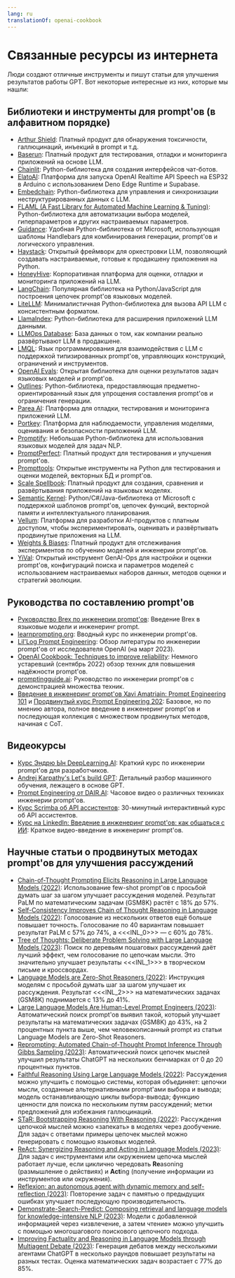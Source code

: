 ```yaml
---
lang: ru
translationOf: openai-cookbook
---
```


# Связанные ресурсы из интернета

Люди создают отличные инструменты и пишут статьи для улучшения результатов работы GPT. Вот некоторые интересные из них, которые мы нашли:

## Библиотеки и инструменты для prompt'ов (в алфавитном порядке)

- [Arthur Shield](https://www.arthur.ai/get-started): Платный продукт для обнаружения токсичности, галлюцинаций, инъекций в prompt и т.д.
- [Baserun](https://baserun.ai/): Платный продукт для тестирования, отладки и мониторинга приложений на основе LLM.
- [Chainlit](https://docs.chainlit.io/overview): Python-библиотека для создания интерфейсов чат-ботов.
- [ElatoAI](https://github.com/akdeb/ElatoAI): Платформа для запуска OpenAI Realtime API Speech на ESP32 в Arduino с использованием Deno Edge Runtime и Supabase.
- [Embedchain](https://github.com/embedchain/embedchain): Python-библиотека для управления и синхронизации неструктурированных данных с LLM.
- [FLAML (A Fast Library for Automated Machine Learning & Tuning)](https://microsoft.github.io/FLAML/docs/Getting-Started/): Python-библиотека для автоматизации выбора моделей, гиперпараметров и других настраиваемых параметров.
- [Guidance](https://github.com/microsoft/guidance): Удобная Python-библиотека от Microsoft, использующая шаблоны Handlebars для комбинирования генерации, prompt'ов и логического управления.
- [Haystack](https://github.com/deepset-ai/haystack): Открытый фреймворк для оркестровки LLM, позволяющий создавать настраиваемые, готовые к продакшену приложения на Python.
- [HoneyHive](https://honeyhive.ai): Корпоративная платформа для оценки, отладки и мониторинга приложений на LLM.
- [LangChain](https://github.com/hwchase17/langchain): Популярная библиотека на Python/JavaScript для построения цепочек prompt'ов языковых моделей.
- [LiteLLM](https://github.com/BerriAI/litellm): Минималистичная Python-библиотека для вызова API LLM с консистентным форматом.
- [LlamaIndex](https://github.com/jerryjliu/llama_index): Python-библиотека для расширения приложений LLM данными.
- [LLMOps Database](https://www.reddit.com/r/LocalLLaMA/comments/1h4u7au/a_nobs_database_of_how_companies_actually_deploy/): База данных о том, как компании реально развёртывают LLM в продакшене.
- [LMQL](https://lmql.ai): Язык программирования для взаимодействия с LLM с поддержкой типизированных prompt'ов, управляющих конструкций, ограничений и инструментов.
- [OpenAI Evals](https://github.com/openai/evals): Открытая библиотека для оценки результатов задач языковых моделей и prompt'ов.
- [Outlines](https://github.com/normal-computing/outlines): Python-библиотека, предоставляющая предметно-ориентированный язык для упрощения составления prompt'ов и ограничения генерации.
- [Parea AI](https://www.parea.ai): Платформа для отладки, тестирования и мониторинга приложений LLM.
- [Portkey](https://portkey.ai/): Платформа для наблюдаемости, управления моделями, оценивания и безопасности приложений LLM.
- [Promptify](https://github.com/promptslab/Promptify): Небольшая Python-библиотека для использования языковых моделей для задач NLP.
- [PromptPerfect](https://promptperfect.jina.ai/prompts): Платный продукт для тестирования и улучшения prompt'ов.
- [Prompttools](https://github.com/hegelai/prompttools): Открытые инструменты на Python для тестирования и оценки моделей, векторных БД и prompt'ов.
- [Scale Spellbook](https://scale.com/spellbook): Платный продукт для создания, сравнения и развёртывания приложений на языковых моделях.
- [Semantic Kernel](https://github.com/microsoft/semantic-kernel): Python/C#/Java-библиотека от Microsoft с поддержкой шаблонов prompt'ов, цепочек функций, векторной памяти и интеллектуального планирования.
- [Vellum](https://www.vellum.ai/): Платформа для разработки AI-продуктов с платным доступом, чтобы экспериментировать, оценивать и развёртывать продвинутые приложения на LLM.
- [Weights & Biases](https://wandb.ai/site/solutions/llmops): Платный продукт для отслеживания экспериментов по обучению моделей и инженерии prompt'ов.
- [YiVal](https://github.com/YiVal/YiVal): Открытый инструмент GenAI-Ops для настройки и оценки prompt'ов, конфигураций поиска и параметров моделей с использованием настраиваемых наборов данных, методов оценки и стратегий эволюции.

## Руководства по составлению prompt'ов

- [Руководство Brex по инженерии prompt'ов](https://github.com/brexhq/prompt-engineering): Введение Brex в языковые модели и инженеринг prompt.
- [learnprompting.org](https://learnprompting.org/): Вводный курс по инженерии prompt'ов.
- [Lil'Log Prompt Engineering](https://lilianweng.github.io/posts/2023-03-15-prompt-engineering/): Обзор литературы по инженерии prompt'ов от исследователя OpenAI (на март 2023).
- [OpenAI Cookbook: Techniques to improve reliability](https://cookbook.openai.com/articles/techniques_to_improve_reliability): Немного устаревший (сентябрь 2022) обзор техник для повышения надёжности prompt'ов.
- [promptingguide.ai](https://www.promptingguide.ai/): Руководство по инженерии prompt'ов с демонстрацией множества техник.
- [Введение в инженеринг prompt'ов Xavi Amatriain: Prompt Engineering 101](https://amatriain.net/blog/PromptEngineering) и [Продвинутый курс Prompt Engineering 202](https://amatriain.net/blog/prompt201): Базовое, но по мнению автора, полное введение в инженеринг prompt'ов и последующая коллекция с множеством продвинутых методов, начиная с CoT.

## Видеокурсы

- [Курс Эндрю Ын DeepLearning.AI](https://www.deeplearning.ai/short-courses/chatgpt-prompt-engineering-for-developers/): Краткий курс по инженерии prompt'ов для разработчиков.
- [Andrej Karpathy's Let's build GPT](https://www.youtube.com/watch?v=kCc8FmEb1nY): Детальный разбор машинного обучения, лежащего в основе GPT.
- [Prompt Engineering от DAIR.AI](https://www.youtube.com/watch?v=dOxUroR57xs): Часовое видео о различных техниках инженерии prompt'ов.
- [Курс Scrimba об API ассистентов](https://scrimba.com/learn/openaiassistants): 30-минутный интерактивный курс об API ассистентов.
- [Курс на LinkedIn: Введение в инженеринг prompt'ов: как общаться с ИИ](https://www.linkedin.com/learning/prompt-engineering-how-to-talk-to-the-ais/talking-to-the-ais?u=0): Краткое видео-введение в инженеринг prompt'ов.

## Научные статьи о продвинутых методах prompt'ов для улучшения рассуждений

- [Chain-of-Thought Prompting Elicits Reasoning in Large Language Models (2022)](https://arxiv.org/abs/2201.11903): Использование few-shot prompt'ов с просьбой думать шаг за шагом улучшает рассуждения моделей. Результат PaLM по математическим задачам (GSM8K) растёт с 18% до 57%.
- [Self-Consistency Improves Chain of Thought Reasoning in Language Models (2022)](https://arxiv.org/abs/2203.11171): Голосование из нескольких ответов ещё больше повышает точность. Голосование по 40 вариантам повышает результат PaLM с 57% до 74%, а &lt;&lt;&lt;INL_0>>> — с 60% до 78%.
- [Tree of Thoughts: Deliberate Problem Solving with Large Language Models (2023)](https://arxiv.org/abs/2305.10601): Поиск по деревьям пошаговых рассуждений даёт лучший эффект, чем голосование по цепочкам мысли. Это значительно улучшает результаты &lt;&lt;&lt;INL_1>>> в творческом письме и кроссвордах.
- [Language Models are Zero-Shot Reasoners (2022)](https://arxiv.org/abs/2205.11916): Инструкция моделям с просьбой думать шаг за шагом улучшает их рассуждения. Результат &lt;&lt;&lt;INL_2>>> на математических задачах (GSM8K) поднимается с 13% до 41%.
- [Large Language Models Are Human-Level Prompt Engineers (2023)](https://arxiv.org/abs/2211.01910): Автоматический поиск prompt'ов выявил такой, который улучшает результаты на математических задачах (GSM8K) до 43%, на 2 процентных пункта выше, чем человекописанный prompt из статьи Language Models are Zero-Shot Reasoners.
- [Reprompting: Automated Chain-of-Thought Prompt Inference Through Gibbs Sampling (2023)](https://arxiv.org/abs/2305.09993): Автоматический поиск цепочек мыслей улучшил результаты ChatGPT на нескольких бенчмарках от 0 до 20 процентных пунктов.
- [Faithful Reasoning Using Large Language Models (2022)](https://arxiv.org/abs/2208.14271): Рассуждения можно улучшить с помощью системы, которая объединяет: цепочки мысли, созданные альтернативными prompt'ами выбора и вывода; модель останавливающую циклы выбора-вывода; функцию ценности для поиска по нескольким путям рассуждений; метки предложений для избежания галлюцинаций.
- [STaR: Bootstrapping Reasoning With Reasoning (2022)](https://arxiv.org/abs/2203.14465): Рассуждения цепочкой мыслей можно «запекать» в моделях через дообучение. Для задач с ответами примеры цепочек мыслей можно генерировать с помощью языковых моделей.
- [ReAct: Synergizing Reasoning and Acting in Language Models (2023)](https://arxiv.org/abs/2210.03629): Для задач с инструментами или окружением цепочка мыслей работает лучше, если циклично чередовать **Re**asoning (размышление о действиях) и **Act**ing (получение информации из инструментов или окружения).
- [Reflexion: an autonomous agent with dynamic memory and self-reflection (2023)](https://arxiv.org/abs/2303.11366): Повторение задач с памятью о предыдущих ошибках улучшает последующую производительность.
- [Demonstrate-Search-Predict: Composing retrieval and language models for knowledge-intensive NLP (2023)](https://arxiv.org/abs/2212.14024): Модели с добавленной информацией через «извлечение, а затем чтение» можно улучшить с помощью многошагового поискового цепочного подхода.
- [Improving Factuality and Reasoning in Language Models through Multiagent Debate (2023)](https://arxiv.org/abs/2305.14325): Генерация дебатов между несколькими агентами ChatGPT в несколько раундов повышает результаты на разных тестах. Оценка математических задач возрастает с 77% до 85%.